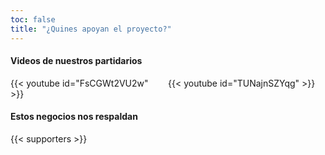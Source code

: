 ```yaml
---
toc: false
title: "¿Quines apoyan el proyecto?"
---
```

#### Videos de nuestros partidarios

<div class="video-container">
    <div class="video-wrapper">
    {{< youtube id="FsCGWt2VU2w" >}}
    </div>
    <div class="video-wrapper">
    {{< youtube id="TUNajnSZYqg" >}}
    </div>
</div>

#### Estos negocios nos respaldan

{{< supporters >}}

<style>
.video-container {
    display: flex;
    justify-content: space-between;
}

.video-wrapper {
    flex: 1; /* Equal width for both videos */
    margin-right: 1rem; /* 1rem margin between videos (adjust as needed) */
    box-sizing: border-box; /* Include padding and border in the width */
}
</style>